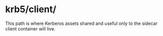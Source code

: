 # krb5/client/
This path is where Kerberos assets shared and useful only to the sidecar client container will live.